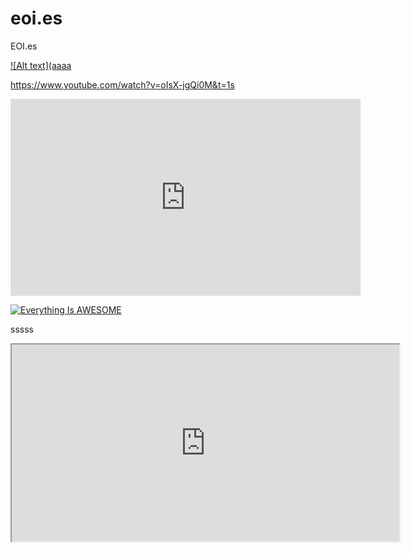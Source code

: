 # eoi.es
EOI.es

[![Alt text](aaaa](https://www.youtube.com/watch?v=oIsX-jgQi0M&t=1s)



https://www.youtube.com/watch?v=oIsX-jgQi0M&t=1s


<iframe width="560" height="315" src="https://www.youtube.com/embed/oIsX-jgQi0M" frameborder="0" allow="autoplay; encrypted-media" allowfullscreen></iframe>



[![Everything Is AWESOME](https://img.youtube.com/vi/StTqXEQ2l-Y/0.jpg)](https://www.youtube.com/watch?v=StTqXEQ2l-Y "Everything Is AWESOME")


sssss


<div align="center">
    <iframe width="620" height="315"
        src="https://www.youtube.com/embed/OhlVBpEnjig">
    </iframe>
</div>
